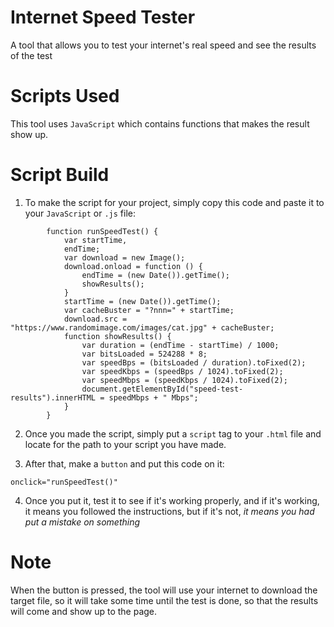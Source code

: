 # Internet Speed Tester
A tool that allows you to test your internet's real speed and see the results of the test

# Scripts Used
This tool uses `JavaScript` which contains functions that makes the result show up.

# Script Build
1. To make the script for your project, simply copy this code and paste it to your `JavaScript` or `.js` file:
```
        function runSpeedTest() {
            var startTime,
            endTime;
            var download = new Image();
            download.onload = function () {
                endTime = (new Date()).getTime();
                showResults();
            }
            startTime = (new Date()).getTime();
            var cacheBuster = "?nnn=" + startTime;
            download.src = "https://www.randomimage.com/images/cat.jpg" + cacheBuster;
            function showResults() {
                var duration = (endTime - startTime) / 1000;
                var bitsLoaded = 524288 * 8;
                var speedBps = (bitsLoaded / duration).toFixed(2);
                var speedKbps = (speedBps / 1024).toFixed(2);
                var speedMbps = (speedKbps / 1024).toFixed(2);
                document.getElementById("speed-test-results").innerHTML = speedMbps + " Mbps";
            }
        }
```

2. Once you made the script, simply put a `script` tag to your `.html` file and locate for the path to your script you have made.

3. After that, make a `button` and put this code on it:
```
onclick="runSpeedTest()"
```

4. Once you put it, test it to see if it's working properly, and if it's working, it means you followed the instructions, but if it's not, *it means you had put a mistake on something*

# Note
When the button is pressed, the tool will use your internet to download the target file, so it will take some time until the test is done, so that the results will come and show up to the page.
